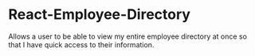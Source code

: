 # React-Employee-Directory
 Allows a user to be able to view my entire employee directory at once so that I have quick access to their information.
